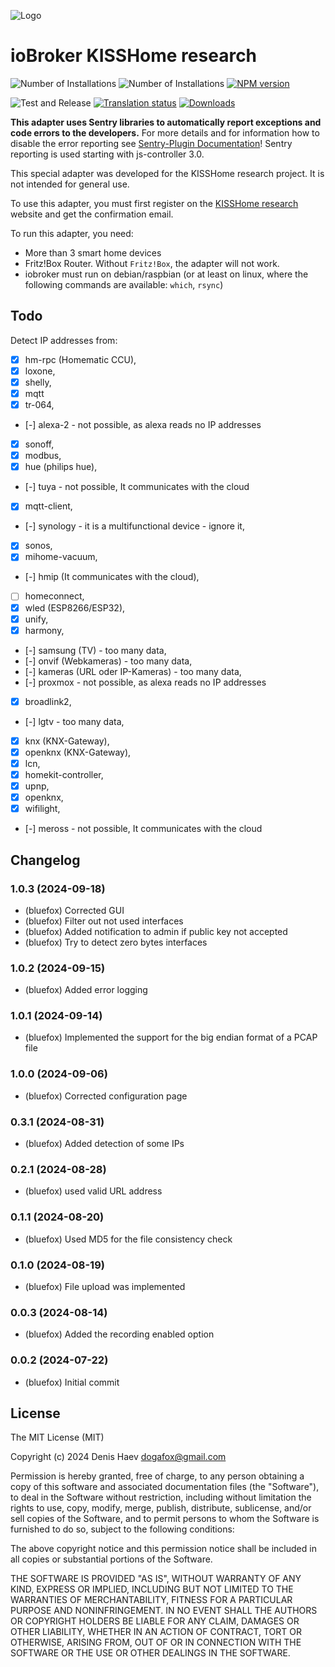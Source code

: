 ![Logo](admin/kisshome-research.png)

# ioBroker KISSHome research

![Number of Installations](http://iobroker.live/badges/kisshome-research-installed.svg)
![Number of Installations](http://iobroker.live/badges/kisshome-research-stable.svg)
[![NPM version](http://img.shields.io/npm/v/iobroker.kisshome-research.svg)](https://www.npmjs.com/package/iobroker.kisshome-research)

![Test and Release](https://github.com/ioBroker/ioBroker.kisshome-research/workflows/Test%20and%20Release/badge.svg)
[![Translation status](https://weblate.iobroker.net/widgets/adapters/-/kisshome-research/svg-badge.svg)](https://weblate.iobroker.net/engage/adapters/?utm_source=widget)
[![Downloads](https://img.shields.io/npm/dm/iobroker.kisshome-research.svg)](https://www.npmjs.com/package/iobroker.kisshome-research)

**This adapter uses Sentry libraries to automatically report exceptions and code errors to the developers.** For more details and for information how to disable the error reporting see [Sentry-Plugin Documentation](https://github.com/ioBroker/plugin-sentry#plugin-sentry)! Sentry reporting is used starting with js-controller 3.0.

This special adapter was developed for the KISSHome research project. It is not intended for general use.

To use this adapter, you must first register on the [KISSHome research](https://kisshome-feldversuch.if-is.net) website and get the confirmation email.

To run this adapter, you need:

-   More than 3 smart home devices
-   Fritz!Box Router. Without `Fritz!Box`, the adapter will not work.
-   iobroker must run on debian/raspbian (or at least on linux, where the following commands are available: `which`, `rsync`)

## Todo

Detect IP addresses from:

-   [x] hm-rpc (Homematic CCU),
-   [x] loxone,
-   [x] shelly,
-   [x] mqtt
-   [x] tr-064,
-   [-] alexa-2 - not possible, as alexa reads no IP addresses
-   [x] sonoff,
-   [x] modbus,
-   [x] hue (philips hue),
-   [-] tuya - not possible, It communicates with the cloud
-   [x] mqtt-client,
-   [-] synology - it is a multifunctional device - ignore it,
-   [x] sonos,
-   [x] mihome-vacuum,
-   [-] hmip (It communicates with the cloud),
-   [ ] homeconnect,
-   [x] wled (ESP8266/ESP32),
-   [x] unify,
-   [x] harmony,
-   [-] samsung (TV) - too many data,
-   [-] onvif (Webkameras) - too many data,
-   [-] kameras (URL oder IP-Kameras) - too many data,
-   [-] proxmox - not possible, as alexa reads no IP addresses
-   [x] broadlink2,
-   [-] lgtv - too many data,
-   [x] knx (KNX-Gateway),
-   [x] openknx (KNX-Gateway),
-   [x] lcn,
-   [x] homekit-controller,
-   [x] upnp,
-   [x] openknx,
-   [x] wifilight,
-   [-] meross - not possible, It communicates with the cloud

<!--
	Placeholder for the next version (at the beginning of the line):
	### **WORK IN PROGRESS**
-->

## Changelog
### 1.0.3 (2024-09-18)

-   (bluefox) Corrected GUI
-   (bluefox) Filter out not used interfaces
-   (bluefox) Added notification to admin if public key not accepted
-   (bluefox) Try to detect zero bytes interfaces

### 1.0.2 (2024-09-15)

-   (bluefox) Added error logging

### 1.0.1 (2024-09-14)

-   (bluefox) Implemented the support for the big endian format of a PCAP file

### 1.0.0 (2024-09-06)

-   (bluefox) Corrected configuration page

### 0.3.1 (2024-08-31)

-   (bluefox) Added detection of some IPs

### 0.2.1 (2024-08-28)

-   (bluefox) used valid URL address

### 0.1.1 (2024-08-20)

-   (bluefox) Used MD5 for the file consistency check

### 0.1.0 (2024-08-19)

-   (bluefox) File upload was implemented

### 0.0.3 (2024-08-14)

-   (bluefox) Added the recording enabled option

### 0.0.2 (2024-07-22)

-   (bluefox) Initial commit

## License

The MIT License (MIT)

Copyright (c) 2024 Denis Haev <dogafox@gmail.com>

Permission is hereby granted, free of charge, to any person obtaining a copy
of this software and associated documentation files (the "Software"), to deal
in the Software without restriction, including without limitation the rights
to use, copy, modify, merge, publish, distribute, sublicense, and/or sell
copies of the Software, and to permit persons to whom the Software is
furnished to do so, subject to the following conditions:

The above copyright notice and this permission notice shall be included in all
copies or substantial portions of the Software.

THE SOFTWARE IS PROVIDED "AS IS", WITHOUT WARRANTY OF ANY KIND, EXPRESS OR
IMPLIED, INCLUDING BUT NOT LIMITED TO THE WARRANTIES OF MERCHANTABILITY,
FITNESS FOR A PARTICULAR PURPOSE AND NONINFRINGEMENT. IN NO EVENT SHALL THE
AUTHORS OR COPYRIGHT HOLDERS BE LIABLE FOR ANY CLAIM, DAMAGES OR OTHER
LIABILITY, WHETHER IN AN ACTION OF CONTRACT, TORT OR OTHERWISE, ARISING FROM,
OUT OF OR IN CONNECTION WITH THE SOFTWARE OR THE USE OR OTHER DEALINGS IN THE
SOFTWARE.
